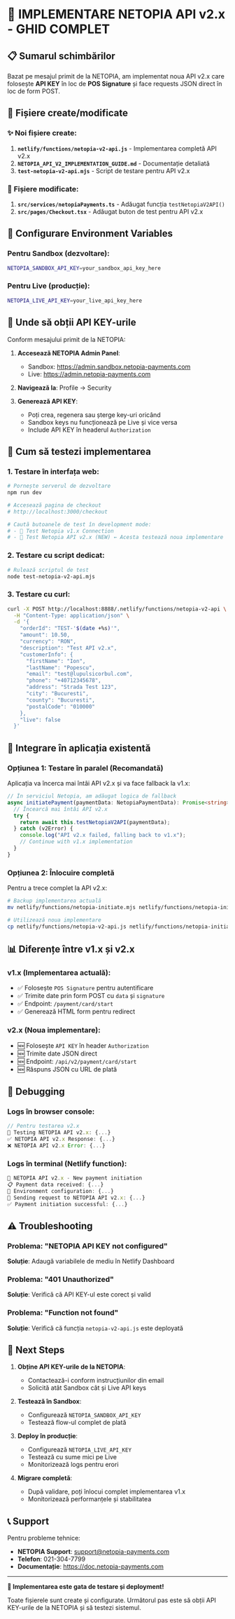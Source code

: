 # 🚀 IMPLEMENTARE NETOPIA API v2.x - GHID COMPLET

## 📋 Sumarul schimbărilor

Bazat pe mesajul primit de la NETOPIA, am implementat noua API v2.x care folosește **API KEY** în loc de **POS Signature** și face requests JSON direct în loc de form POST.

## 📁 Fișiere create/modificate

### ✨ **Noi fișiere create:**

1. **`netlify/functions/netopia-v2-api.js`** - Implementarea completă API v2.x
2. **`NETOPIA_API_V2_IMPLEMENTATION_GUIDE.md`** - Documentație detaliată
3. **`test-netopia-v2-api.mjs`** - Script de testare pentru API v2.x

### 🔧 **Fișiere modificate:**

1. **`src/services/netopiaPayments.ts`** - Adăugat funcția `testNetopiaV2API()`
2. **`src/pages/Checkout.tsx`** - Adăugat buton de test pentru API v2.x

## 🔑 Configurare Environment Variables

### Pentru Sandbox (dezvoltare):

```bash
NETOPIA_SANDBOX_API_KEY=your_sandbox_api_key_here
```

### Pentru Live (producție):

```bash
NETOPIA_LIVE_API_KEY=your_live_api_key_here
```

## 📍 Unde să obții API KEY-urile

Conform mesajului primit de la NETOPIA:

1. **Accesează NETOPIA Admin Panel**:

   - Sandbox: https://admin.sandbox.netopia-payments.com
   - Live: https://admin.netopia-payments.com

2. **Navigează la**: Profile → Security

3. **Generează API KEY**:
   - Poți crea, regenera sau șterge key-uri oricând
   - Sandbox keys nu funcționează pe Live și vice versa
   - Include API KEY în headerul `Authorization`

## 🧪 Cum să testezi implementarea

### 1. **Testare în interfața web:**

```bash
# Pornește serverul de dezvoltare
npm run dev

# Accesează pagina de checkout
# http://localhost:3000/checkout

# Caută butoanele de test în development mode:
# - 🧪 Test Netopia v1.x Connection
# - 🌟 Test Netopia API v2.x (NEW) ← Acesta testează noua implementare
```

### 2. **Testare cu script dedicat:**

```bash
# Rulează scriptul de test
node test-netopia-v2-api.mjs
```

### 3. **Testare cu curl:**

```bash
curl -X POST http://localhost:8888/.netlify/functions/netopia-v2-api \
  -H "Content-Type: application/json" \
  -d '{
    "orderId": "TEST-'$(date +%s)'",
    "amount": 10.50,
    "currency": "RON",
    "description": "Test API v2.x",
    "customerInfo": {
      "firstName": "Ion",
      "lastName": "Popescu",
      "email": "test@lupulsicorbul.com",
      "phone": "+40712345678",
      "address": "Strada Test 123",
      "city": "Bucuresti",
      "county": "Bucuresti",
      "postalCode": "010000"
    },
    "live": false
  }'
```

## 🔄 Integrare în aplicația existentă

### Opțiunea 1: **Testare în paralel (Recomandată)**

Aplicația va încerca mai întâi API v2.x și va face fallback la v1.x:

```typescript
// În serviciul Netopia, am adăugat logica de fallback
async initiatePayment(paymentData: NetopiaPaymentData): Promise<string> {
  // Încearcă mai întâi API v2.x
  try {
    return await this.testNetopiaV2API(paymentData);
  } catch (v2Error) {
    console.log("API v2.x failed, falling back to v1.x");
    // Continue with v1.x implementation
  }
}
```

### Opțiunea 2: **Înlocuire completă**

Pentru a trece complet la API v2.x:

```bash
# Backup implementarea actuală
mv netlify/functions/netopia-initiate.mjs netlify/functions/netopia-initiate-v1-backup.mjs

# Utilizează noua implementare
cp netlify/functions/netopia-v2-api.js netlify/functions/netopia-initiate.mjs
```

## 📊 Diferențe între v1.x și v2.x

### v1.x (Implementarea actuală):

- ✅ Folosește `POS Signature` pentru autentificare
- ✅ Trimite date prin form POST cu `data` și `signature`
- ✅ Endpoint: `/payment/card/start`
- ✅ Generează HTML form pentru redirect

### v2.x (Noua implementare):

- 🆕 Folosește `API KEY` în header `Authorization`
- 🆕 Trimite date JSON direct
- 🆕 Endpoint: `/api/v2/payment/card/start`
- 🆕 Răspuns JSON cu URL de plată

## 🐛 Debugging

### Logs în browser console:

```javascript
// Pentru testarea v2.x
🌟 Testing NETOPIA API v2.x: {...}
✅ NETOPIA API v2.x Response: {...}
❌ NETOPIA API v2.x Error: {...}
```

### Logs în terminal (Netlify function):

```javascript
🌟 NETOPIA API v2.x - New payment initiation
📋 Payment data received: {...}
🔧 Environment configuration: {...}
📡 Sending request to NETOPIA API v2.x: {...}
✅ Payment initiation successful: {...}
```

## ⚠️ Troubleshooting

### Problema: "NETOPIA API KEY not configured"

**Soluție**: Adaugă variabilele de mediu în Netlify Dashboard

### Problema: "401 Unauthorized"

**Soluție**: Verifică că API KEY-ul este corect și valid

### Problema: "Function not found"

**Soluție**: Verifică că funcția `netopia-v2-api.js` este deployată

## 🚀 Next Steps

1. **Obține API KEY-urile de la NETOPIA**:

   - Contactează-i conform instrucțiunilor din email
   - Solicită atât Sandbox cât și Live API keys

2. **Testează în Sandbox**:

   - Configurează `NETOPIA_SANDBOX_API_KEY`
   - Testează flow-ul complet de plată

3. **Deploy în producție**:

   - Configurează `NETOPIA_LIVE_API_KEY`
   - Testează cu sume mici pe Live
   - Monitorizează logs pentru erori

4. **Migrare completă**:
   - După validare, poți înlocui complet implementarea v1.x
   - Monitorizează performanțele și stabilitatea

## 📞 Support

Pentru probleme tehnice:

- **NETOPIA Support**: support@netopia-payments.com
- **Telefon**: 021-304-7799
- **Documentație**: https://doc.netopia-payments.com

---

**🎉 Implementarea este gata de testare și deployment!**

Toate fișierele sunt create și configurate. Următorul pas este să obții API KEY-urile de la NETOPIA și să testezi sistemul.
